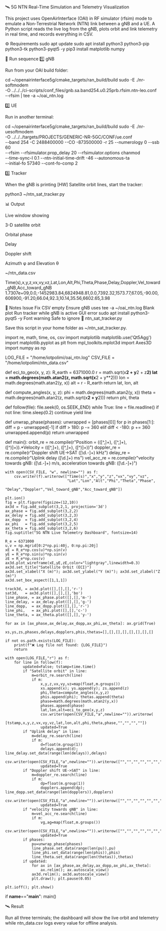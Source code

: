 🛰 5G NTN Real-Time Simulation and Telemetry Visualization

This project uses OpenAirInterface (OAI) in RF simulator (rfsim) mode to emulate a Non-Terrestrial Network (NTN) link between a gNB and a UE.
A Python script reads the live log from the gNB, plots orbit and link telemetry in real time, and records everything in CSV.

⚙️ Requirements
sudo apt update
sudo apt install python3 python3-pip python3-tk python3-pyqt5 -y
pip3 install matplotlib numpy

🧩 Run sequence
1️⃣ gNB

Run from your OAI build folder:

cd ~/openairinterface5g/cmake_targets/ran_build/build
sudo -E ./nr-softmodem   \
  -O ../../../ci-scripts/conf_files/gnb.sa.band254.u0.25prb.rfsim.ntn-leo.conf   \
  --rfsim | tee -a ~/oai_ntn.log

2️⃣ UE

Run in another terminal:

cd ~/openairinterface5g/cmake_targets/ran_build/build
sudo -E ./nr-uesoftmodem   \
  -O ../../../targets/PROJECTS/GENERIC-NR-5GC/CONF/ue.conf   \
  --band 254 -C 2488400000 --CO -873500000 -r 25 --numerology 0 --ssb 60   \
  --rfsim --rfsimulator.prop_delay 20 --rfsimulator.options chanmod   \
  --time-sync-I 0.1 --ntn-initial-time-drift -46 --autonomous-ta   \
  --initial-fo 57340 --cont-fo-comp 2

3️⃣ Tracker

When the gNB is printing [HW] Satellite orbit lines, start the tracker:

python3 ~/ntn_sat_tracker.py

📊 Output

Live window showing

3-D satellite orbit

Orbital phase

Delay

Doppler shift

Azimuth φ and Elevation θ

~/ntn_data.csv

Time(s),x,y,z,vx,vy,vz,Lat,Lon,Alt,Phi,Theta,Phase,Delay,Doppler,Vel_toward_gNB,Acc_toward_gNB
1.7307e+09,0.0,-1452983.84,6824948.81,0.0,7392.32,1573.77,67.05,-90.00,606900,-91.20,66.04,92.3,10.14,35.56,6602.65,3.98

🧠 Notes
Issue	Fix
CSV empty	Ensure gNB uses tee -a ~/oai_ntn.log
Blank plot	Run tracker while gNB is active
GUI error	sudo apt install python3-pyqt5 -y
Font warning	Safe to ignore
📜 ntn_sat_tracker.py

Save this script in your home folder as ~/ntn_sat_tracker.py.

import re, math, time, os, csv
import matplotlib
matplotlib.use('Qt5Agg')
import matplotlib.pyplot as plt
from mpl_toolkits.mplot3d import Axes3D
import numpy as np

LOG_FILE = "/home/iotpolimi/oai_ntn.log"
CSV_FILE = "/home/iotpolimi/ntn_data.csv"

def eci_to_geo(x, y, z):
    R_earth = 6371000.0
    r = math.sqrt(x**2 + y**2 + z**2)
    lat = math.degrees(math.atan2(z, math.sqrt(x**2 + y**2)))
    lon = math.degrees(math.atan2(y, x))
    alt = r - R_earth
    return lat, lon, alt

def compute_angles(x, y, z):
    phi = math.degrees(math.atan2(y, x))
    theta = math.degrees(math.atan2(z, math.sqrt(x**2 + y**2)))
    return phi, theta

def follow(file):
    file.seek(0, os.SEEK_END)
    while True:
        line = file.readline()
        if not line:
            time.sleep(0.2)
            continue
        yield line

def unwrap_phase(phases):
    unwrapped = [phases[0]]
    for p in phases[1:]:
        diff = p - unwrapped[-1]
        if diff > 180: p -= 360
        elif diff < -180: p += 360
        unwrapped.append(p)
    return unwrapped

def main():
    orbit_re   = re.compile(r"Position = \(([^,]+), ([^,]+), ([^)]+)\).*Velocity = \(([^,]+), ([^,]+), ([^)]+)\)")
    doppler_re = re.compile(r"Doppler shift UE->SAT ([\d\.\-]+) kHz")
    delay_re   = re.compile(r"Uplink delay ([\d\.]+) ms")
    vel_acc_re = re.compile(r"velocity towards gNB: ([\d\.\-]+) m/s, acceleration towards gNB: ([\d\.\-]+)")

    with open(CSV_FILE, "w", newline="") as f:
        csv.writer(f).writerow(["Time(s)","x","y","z","vx","vy","vz",
                                "Lat","Lon","Alt","Phi","Theta","Phase",
                                "Delay","Doppler","Vel_toward_gNB","Acc_toward_gNB"])

    plt.ion()
    fig = plt.figure(figsize=(12,10))
    ax3d = fig.add_subplot(3,2,1, projection='3d')
    ax_phase = fig.add_subplot(3,2,2)
    ax_delay = fig.add_subplot(3,2,3)
    ax_dopp  = fig.add_subplot(3,2,4)
    ax_phi   = fig.add_subplot(3,2,5)
    ax_theta = fig.add_subplot(3,2,6)
    fig.suptitle("5G NTN Live Telemetry Dashboard", fontsize=14)

    R_e = 6371000
    u,v = np.mgrid[0:2*np.pi:40j, 0:np.pi:20j]
    xE = R_e*np.cos(u)*np.sin(v)
    yE = R_e*np.sin(u)*np.sin(v)
    zE = R_e*np.cos(v)
    ax3d.plot_wireframe(xE,yE,zE,color="lightgray",linewidth=0.3)
    ax3d.set_title("Satellite Orbit (ECI)")
    ax3d.set_xlabel("X (m)"); ax3d.set_ylabel("Y (m)"); ax3d.set_zlabel("Z (m)")
    ax3d.set_box_aspect([1,1,1])

    track3d, = ax3d.plot([],[],[],'r-')
    sat3d,   = ax3d.plot([],[],[],'bo')
    line_phase, = ax_phase.plot([],[],'m-')
    line_delay, = ax_delay.plot([],[],'g-')
    line_dopp,  = ax_dopp.plot([],[],'r-')
    line_phi,   = ax_phi.plot([],[],'c-')
    line_theta, = ax_theta.plot([],[],'y-')

    for ax in [ax_phase,ax_delay,ax_dopp,ax_phi,ax_theta]: ax.grid(True)

    xs,ys,zs,phases,delays,dopplers,phis,thetas=[],[],[],[],[],[],[],[]

    if not os.path.exists(LOG_FILE):
        print(f"❌ Log file not found: {LOG_FILE}")
        return

    with open(LOG_FILE,"r") as f:
        for line in follow(f):
            updated=False; tstamp=time.time()
            if "Satellite orbit" in line:
                m=orbit_re.search(line)
                if m:
                    x,y,z,vx,vy,vz=map(float,m.groups())
                    xs.append(x); ys.append(y); zs.append(z)
                    phi,theta=compute_angles(x,y,z)
                    phis.append(phi); thetas.append(theta)
                    phase=math.degrees(math.atan2(y,x))
                    phases.append(phase)
                    lat,lon,alt=eci_to_geo(x,y,z)
                    csv.writer(open(CSV_FILE,"a",newline="")).writerow(
                        [tstamp,x,y,z,vx,vy,vz,lat,lon,alt,phi,theta,phase,"","","",""])
                    updated=True
            if "Uplink delay" in line:
                m=delay_re.search(line)
                if m:
                    d=float(m.group(1))
                    delays.append(d); line_delay.set_data(range(len(delays)),delays)
                    csv.writer(open(CSV_FILE,"a",newline="")).writerow(["","","","","","","","","","","","","","",d,"","",""])
                    updated=True
            if "Doppler shift UE->SAT" in line:
                m=doppler_re.search(line)
                if m:
                    dp=float(m.group(1))
                    dopplers.append(dp); line_dopp.set_data(range(len(dopplers)),dopplers)
                    csv.writer(open(CSV_FILE,"a",newline="")).writerow(["","","","","","","","","","","","","","","",dp,"",""])
                    updated=True
            if "velocity towards gNB" in line:
                m=vel_acc_re.search(line)
                if m:
                    vg,ag=map(float,m.groups())
                    csv.writer(open(CSV_FILE,"a",newline="")).writerow(["","","","","","","","","","","","","","","","","",vg,ag])
                    updated=True
            if phases:
                pu=unwrap_phase(phases)
                line_phase.set_data(range(len(pu)),pu)
                line_phi.set_data(range(len(phis)),phis)
                line_theta.set_data(range(len(thetas)),thetas)
            if updated:
                for ax in [ax_phase,ax_delay,ax_dopp,ax_phi,ax_theta]:
                    ax.relim(); ax.autoscale_view()
                ax3d.relim(); ax3d.autoscale_view()
                plt.draw(); plt.pause(0.05)

    plt.ioff(); plt.show()

if __name__=="__main__": main()

🛰 Result

Run all three terminals; the dashboard will show the live orbit and telemetry while ntn_data.csv logs every value for offline analysis.
